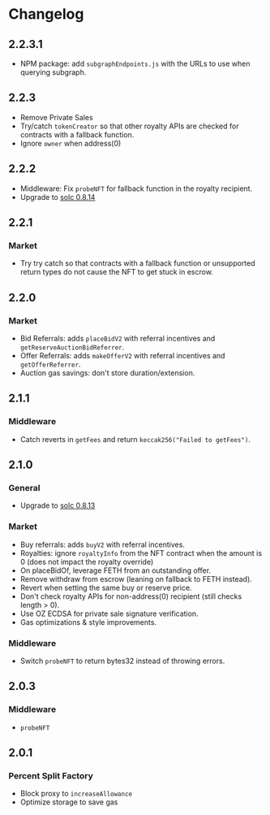 # Changelog

## 2.2.3.1

- NPM package: add `subgraphEndpoints.js` with the URLs to use when querying subgraph.

## 2.2.3

- Remove Private Sales
- Try/catch `tokenCreator` so that other royalty APIs are checked for contracts with a fallback function.
- Ignore `owner` when address(0)

## 2.2.2

- Middleware: Fix `probeNFT` for fallback function in the royalty recipient.
- Upgrade to [solc 0.8.14](https://github.com/ethereum/solidity/releases/tag/v0.8.14)

## 2.2.1

### Market

- Try try catch so that contracts with a fallback function or unsupported return types do not cause the NFT to get stuck in escrow.

## 2.2.0

### Market

- Bid Referrals: adds `placeBidV2` with referral incentives and `getReserveAuctionBidReferrer`.
- Offer Referrals: adds `makeOfferV2` with referral incentives and `getOfferReferrer`.
- Auction gas savings: don't store duration/extension.

## 2.1.1

### Middleware

- Catch reverts in `getFees` and return `keccak256("Failed to getFees")`.

## 2.1.0

### General

- Upgrade to [solc 0.8.13](https://github.com/ethereum/solidity/releases/tag/v0.8.13)

### Market

- Buy referrals: adds `buyV2` with referral incentives.
- Royalties: ignore `royaltyInfo` from the NFT contract when the amount is 0 (does not impact the royalty override)
- On placeBidOf, leverage FETH from an outstanding offer.
- Remove withdraw from escrow (leaning on fallback to FETH instead).
- Revert when setting the same buy or reserve price.
- Don't check royalty APIs for non-address(0) recipient (still checks length > 0).
- Use OZ ECDSA for private sale signature verification.
- Gas optimizations & style improvements.

### Middleware

- Switch `probeNFT` to return bytes32 instead of throwing errors.

## 2.0.3

### Middleware

- `probeNFT`

## 2.0.1

### Percent Split Factory

- Block proxy to `increaseAllowance`
- Optimize storage to save gas
